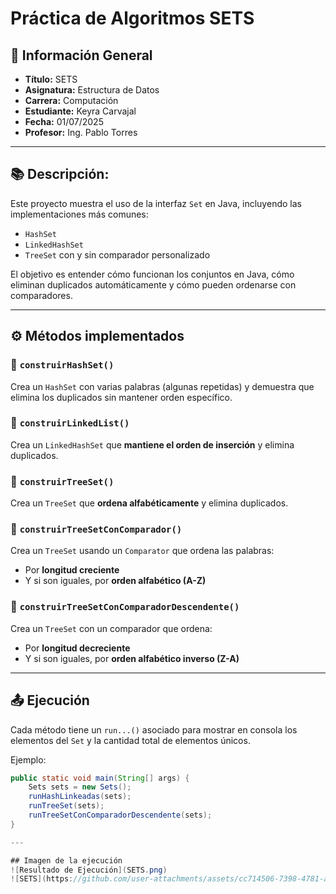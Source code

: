 # Práctica de Algoritmos SETS

## 📌 Información General

- **Título:** SETS
- **Asignatura:** Estructura de Datos
- **Carrera:** Computación
- **Estudiante:** Keyra Carvajal
- **Fecha:** 01/07/2025
- **Profesor:** Ing. Pablo Torres

---
## 📚 Descripción:

Este proyecto muestra el uso de la interfaz `Set` en Java, incluyendo las implementaciones más comunes:

- `HashSet`
- `LinkedHashSet`
- `TreeSet` con y sin comparador personalizado

El objetivo es entender cómo funcionan los conjuntos en Java, cómo eliminan duplicados automáticamente y cómo pueden ordenarse con comparadores.

---

## ⚙️ Métodos implementados

### 🔹 `construirHashSet()`
Crea un `HashSet` con varias palabras (algunas repetidas) y demuestra que elimina los duplicados sin mantener orden específico.

### 🔹 `construirLinkedList()`
Crea un `LinkedHashSet` que **mantiene el orden de inserción** y elimina duplicados.

### 🔹 `construirTreeSet()`
Crea un `TreeSet` que **ordena alfabéticamente** y elimina duplicados.

### 🔹 `construirTreeSetConComparador()`
Crea un `TreeSet` usando un `Comparator` que ordena las palabras:
- Por **longitud creciente**
- Y si son iguales, por **orden alfabético (A-Z)**

### 🔹 `construirTreeSetConComparadorDescendente()`
Crea un `TreeSet` con un comparador que ordena:
- Por **longitud decreciente**
- Y si son iguales, por **orden alfabético inverso (Z-A)**

---

## 📤 Ejecución

Cada método tiene un `run...()` asociado para mostrar en consola los elementos del `Set` y la cantidad total de elementos únicos.

Ejemplo:

```java
public static void main(String[] args) {
    Sets sets = new Sets();
    runHashLinkeadas(sets);
    runTreeSet(sets);
    runTreeSetConComparadorDescendente(sets);
}

---

## Imagen de la ejecución
![Resultado de Ejecución](SETS.png)
![SETS](https://github.com/user-attachments/assets/cc714506-7398-4781-acfd-512d78a74c01)

